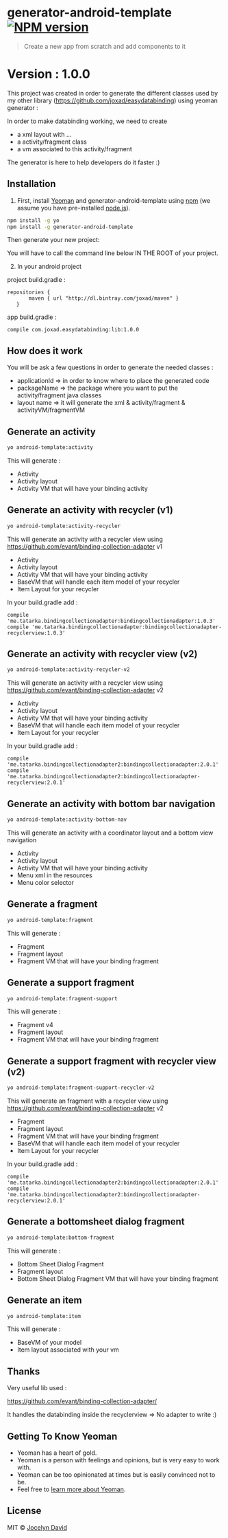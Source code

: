 # generator-android-template [![NPM version][npm-image]][npm-url]
> Create a new app from scratch and add components to it

# Version : 1.0.0

This project was created in order to generate the different classes used by my other library (https://github.com/joxad/easydatabinding)  using yeoman generator :


In order to make databinding working, we need to create
- a xml layout with <layout> <data></data> ... </layout>
- a activity/fragment class
- a vm associated to this activity/fragment

The generator is here to help developers do it faster :)


## Installation

1. First, install [Yeoman](http://yeoman.io) and generator-android-template using [npm](https://www.npmjs.com/) (we assume you have pre-installed [node.js](https://nodejs.org/)).

```bash
npm install -g yo
npm install -g generator-android-template
```

Then generate your new project:

You will have to call the command line below IN THE ROOT of your project.

2. In your android project


project build.gradle :

```
repositories {
       maven { url "http://dl.bintray.com/joxad/maven" }    
   }
```

app build.gradle :

```
compile com.joxad.easydatabinding:lib:1.0.0
```


## How does it work

You will be ask a few questions in order to generate the needed classes :
- applicationId => in order to know where to place the generated code
- packageName => the package where you want to put the activity/fragment java classes
- layout name => it will generate the xml & activity/fragment & activityVM/fragmentVM  

## Generate an activity

```bash
yo android-template:activity
```

This will generate :

- Activity
- Activity layout
- Activity VM that will have your binding activity


## Generate an activity with recycler (v1)


```bash
yo android-template:activity-recycler
```

This will generate an activity with a recycler view using https://github.com/evant/binding-collection-adapter v1

- Activity
- Activity layout
- Activity VM that will have your binding activity
- BaseVM that will handle each item model of your recycler
- Item Layout for your recycler

In your build.gradle add :
```
compile 'me.tatarka.bindingcollectionadapter:bindingcollectionadapter:1.0.3'
compile 'me.tatarka.bindingcollectionadapter:bindingcollectionadapter-recyclerview:1.0.3'
```

## Generate an activity with recycler view (v2)


```bash
yo android-template:activity-recycler-v2
```
This will generate an activity with a recycler view using https://github.com/evant/binding-collection-adapter v2

- Activity
- Activity layout
- Activity VM that will have your binding activity
- BaseVM that will handle each item model of your recycler
- Item Layout for your recycler

In your build.gradle add :
```
compile 'me.tatarka.bindingcollectionadapter2:bindingcollectionadapter:2.0.1'
compile 'me.tatarka.bindingcollectionadapter2:bindingcollectionadapter-recyclerview:2.0.1'
```

## Generate an activity with bottom bar navigation


```bash
yo android-template:activity-bottom-nav
```

This will generate an activity with a coordinator layout and a bottom view navigation

- Activity
- Activity layout
- Activity VM that will have your binding activity
- Menu xml in the resources
- Menu color selector


## Generate a fragment


```bash
yo android-template:fragment
```

This will generate :

- Fragment
- Fragment layout
- Fragment VM that will have your binding fragment

## Generate a support fragment


```bash
yo android-template:fragment-support
```


This will generate :

- Fragment v4
- Fragment layout
- Fragment VM that will have your binding fragment


## Generate a support fragment with recycler view (v2)


```bash
yo android-template:fragment-support-recycler-v2
```
This will generate an fragment with a recycler view using https://github.com/evant/binding-collection-adapter v2

- Fragment
- Fragment layout
- Fragment VM that will have your binding fragment
- BaseVM that will handle each item model of your recycler
- Item Layout for your recycler

In your build.gradle add :
```
compile 'me.tatarka.bindingcollectionadapter2:bindingcollectionadapter:2.0.1'
compile 'me.tatarka.bindingcollectionadapter2:bindingcollectionadapter-recyclerview:2.0.1'
```

## Generate a bottomsheet dialog fragment

```bash
yo android-template:bottom-fragment
```

This will generate :

- Bottom Sheet Dialog Fragment
- Fragment layout
- Bottom Sheet Dialog Fragment VM that will have your binding fragment


## Generate an item

```bash
yo android-template:item
```

This will generate :

- BaseVM of your model
- Item layout associated with your vm


 ## Thanks

 Very useful lib used :

 https://github.com/evant/binding-collection-adapter/

 It handles the databinding inside the recyclerview => No adapter to write :)



 ## Getting To Know Yeoman

  * Yeoman has a heart of gold.
  * Yeoman is a person with feelings and opinions, but is very easy to work with.
  * Yeoman can be too opinionated at times but is easily convinced not to be.
  * Feel free to [learn more about Yeoman](http://yeoman.io/).


## License

MIT © [Jocelyn David](https://github.com/joxad/)


[npm-image]: https://badge.fury.io/js/generator-android-template.svg
[npm-url]: https://npmjs.org/package/generator-android-template

